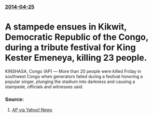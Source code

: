 ### [2014-04-25](/news/2014/04/25/index.md)

# A stampede ensues in Kikwit, Democratic Republic of the Congo, during a tribute festival for King Kester Emeneya, killing 23 people. 

KINSHASA, Congo (AP) — More than 20 people were killed Friday in southwest Congo when generators failed during a festival honoring a popular singer, plunging the stadium into darkness and causing a stampede, officials and witnesses said.


### Source:

1. [AP via Yahoo! News](http://news.yahoo.com/concert-stampede-kills-23-southwest-congo-104759164.html)
